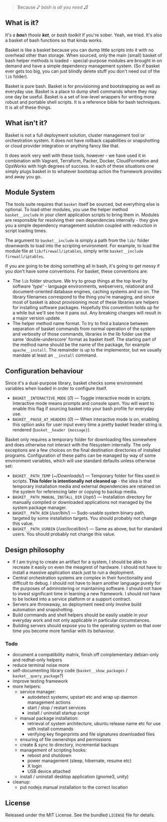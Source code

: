 > Because *&#9834; bash is all you need &#9835;*

## What is it?

It's a <em><strong>bas</strong>h thoole <strong>ket</strong></em>, or *bash toolkit* if you're sober. Yeah, we tried. It's also a basket of bash functions so that kinda works.

Basket is like a basket because you can dump little scripts into it with no overhead other than storage. When sourced, only the main (small) basket of bash helper methods is loaded - special-purpose modules are brought in on demand and have a simple dependency management system. (So if basket ever gets too big, you can just blindly delete stuff you don't need out of the `lib` folder).

Basket is pure bash. Basket is for provisioning and bootstrapping as well as everyday use. Basket is a place to dump shell commands where they may one day be useful. Basket is a set of low-level wrappers for writing more robust and portable shell scripts. It is a reference bible for bash techniques. It is all of these things.



## What isn't it?

Basket is not a full deployment solution, cluster management tool or orchestration system. It does not have rollback capabilities or snapshotting or cloud provider integration or anything fancy like that.

It does work very well with these tools, however - we have used it in combination with Vagrant, Terraform, Packer, Docker, CloudFormation and OpsWorks with high degrees of success. In each of these situations one simply plugs basket in to whatever bootstrap action the framework provides and away you go.



## Module System

The tools suite requires that `basket` itself be sourced, but everything else is optional. To load other modules, you use the helper method `basket__include` in your client application scripts to bring them in. Modules are responsible for resolving their own dependencies internally - they give you a simple dependency management solution coupled with reduction in script loading times.

The argument to `basket__include` is simply a path from the `lib/` folder downwards to load into the scripting environment. For example, to load the module file at `lib/firewall/iptables`, simply write `basket__include firewall/iptables`.

If you are going to be doing something all in bash, it's going to get messy if you don't have some conventions. For basket, these conventions are:

- The `lib` folder structure. We try to group things at the top level by software *'type'* - language environments, webservers, relational and document-oriented database engines, caching systems and so on. The library filenames correspond to the thing you're managing, and since most of basket is about provisioning most of these libraries are helpers for installing software packages. Hopefully this convention holds up for a while but we'll see how it pans out. Any breaking changes will result in a major version update.
- The helper method name format. To try to find a balance between separation of basket commands from normal operation of the system and verbosity of those commands, libraries in the lib folder use the same 'double-underscore' format as basket itself. The starting part of the method name should be the name of the package, for example `apache__install`. The remainder is up to the implementor, but we usually mandate at least an `__install` command.



## Configuration behaviour

Since it's a dual-purpose library, basket checks some environment variables when loaded in order to configure itself.

- `BASKET__INTERACTIVE_MODE` (*0*) &mdash; Toggle interactive mode in scripts. Interactive mode means prompts and console spam. You will want to enable this flag if sourcing basket into your bash profile for everyday use.
- `BASKET__PAUSE_AT_HEADERS` (*0*) &mdash; When interactive mode is on, enabling this option asks for user input every time a pretty basket header string is rendered (`basket__header {message}`).

Basket only requires a temporary folder for downloading files somewhere and does otherwise not interact with the filesystem internally. The only exceptions are a few choices on the final destination directories of installed programs. Configuration of these paths can be managed by way of some environment variables, which will use standard defaults unless otherwise set:

- `BASKET__PATH_TEMP` (*~/Downloads/*) &mdash; Temporary folder for files used in scripts. **This folder is intentionally not cleaned up** - the idea is that temporary installation media and external dependencies are retained on the system for referencing later or copying to backup media.
- `BASKET__PATH_MANUAL_INSTALL_DIR` (*/opt/*) &mdash; Installation directory for manually compiled or downloaded applications not managed by the system package manager.
- `BASKET__PATH_BIN` (*/usr/bin/*) &mdash; Sudo-usable system binary path, targeted by some installation targets. You should probably not change this value.
- `BASKET__PATH_USRBIN` (*/usr/local/bin/*) &mdash; Same as above, but for standard users. You should probably not change this value.



## Design philosophy

- If I am trying to create an artifact for a system, I should be able to recreate it easily on even the meagrest of hardware. I should not have to install a massive application stack just to run a deployment.
- Central orchestration systems are complex in their functionality and difficult to debug. I should not have to learn another language purely for the purposes of administering or maintaining software. I should not have to invest significant time in learning a new framework. I should not have to be locked into a service platform or a support contract.
- Servers are throwaway, so deployment need only involve build automation and snapshotting.
- Build commands and shell helpers should be easily usable in your everyday work and not only applicable in particular circumstances.
- Building servers should expose you to the operating system so that over time you become more familiar with its behaviour.



### Todo

- document a compatibility matrix, finish off complementary debian-only and redhat-only helpers
- reduce terminal noise more
- self-documenting library code (`basket__show_packages` / `basket__query_package`?)
- improve testing framework
- more helpers:
    - service manager:
        - autodetect systemv, upstart etc and wrap up daemon management actions
        - start / stop / restart services
        - install / uninstall startup script
    - manual package installation:
        - retrieval of system architecture, ubuntu release name etc for use with install commands
        - verifying key fingerprints and file signatures downloaded files
    - ensuring of file ownerships and permissions
    - create & sync to directory, incremental backups
    - management of scripting hooks:
        - reboot and shutdown
        - power management (sleep, hibernate, resume etc)
        - X login
        - USB device attached
    - install / uninstall desktop application (gnome3, unity)
- cleanup:
    - put nodejs manual installation to the correct location



## License

Released under the MIT License. See the bundled `LICENSE` file for details.

